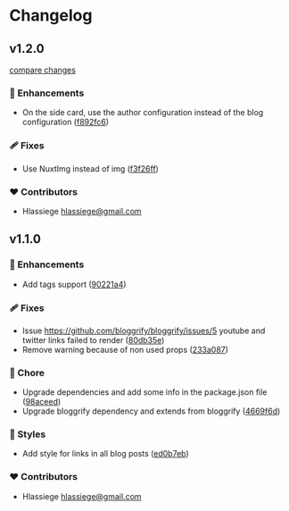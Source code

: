 # Changelog


## v1.2.0

[compare changes](https://github.com/bloggrify/bloggrify-mistral/compare/v1.1.0...v1.2.0)

### 🚀 Enhancements

- On the side card, use the author configuration instead of the blog configuration ([f892fc6](https://github.com/bloggrify/bloggrify-mistral/commit/f892fc6))

### 🩹 Fixes

- Use NuxtImg instead of img ([f3f26ff](https://github.com/bloggrify/bloggrify-mistral/commit/f3f26ff))

### ❤️ Contributors

- Hlassiege <hlassiege@gmail.com>

## v1.1.0


### 🚀 Enhancements

- Add tags support ([90221a4](https://github.com/bloggrify/bloggrify-mistral/commit/90221a4))

### 🩹 Fixes

- Issue https://github.com/bloggrify/bloggrify/issues/5 youtube and twitter links failed to render ([80db35e](https://github.com/bloggrify/bloggrify-mistral/commit/80db35e))
- Remove warning because of non used props ([233a087](https://github.com/bloggrify/bloggrify-mistral/commit/233a087))

### 🏡 Chore

- Upgrade dependencies and add some info in the package.json file ([98aceed](https://github.com/bloggrify/bloggrify-mistral/commit/98aceed))
- Upgrade bloggrify dependency and extends from bloggrify ([4669f6d](https://github.com/bloggrify/bloggrify-mistral/commit/4669f6d))

### 🎨 Styles

- Add style for links in all blog posts ([ed0b7eb](https://github.com/bloggrify/bloggrify-mistral/commit/ed0b7eb))

### ❤️ Contributors

- Hlassiege <hlassiege@gmail.com>

